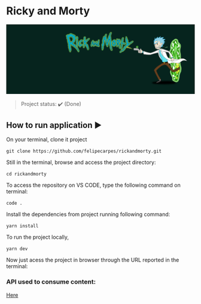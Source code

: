 <h1>Ricky and Morty </h1> 

<p align="center">
  <img src="/public/rickandmortyproject.png"/>
</p>

> Project status: :heavy_check_mark: (Done)

## How to run application :arrow_forward:

On your terminal, clone it project

```
git clone https://github.com/felipecarpes/rickandmorty.git
```

Still in the terminal, browse and access the project directory:

```
cd rickandmorty
```

To access the repository on VS CODE, type the following command on terminal:

```
code .
```

Install the dependencies from project running following command:

```
yarn install
```

To run the project locally, 

```
yarn dev
```

Now just acess the project in browser through the URL reported in the terminal:

### API used to consume content:

<a href="https://rickandmortyapi.com/" target="_blank">Here</a>

